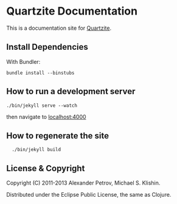 # Quartzite Documentation

This is a documentation site for [Quartzite](http://clojurequartz.info).


## Install Dependencies

With Bundler:

    bundle install --binstubs


## How to run a development server

    ./bin/jekyll serve --watch

then navigate to [localhost:4000](http://localhost:4000)


## How to regenerate the site

      ./bin/jekyll build


## License & Copyright

Copyright (C) 2011-2013 Alexander Petrov, Michael S. Klishin.

Distributed under the Eclipse Public License, the same as Clojure.
